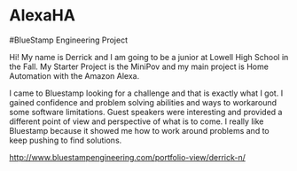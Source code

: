 # AlexaHA

#BlueStamp Engineering Project

Hi! My name is Derrick and I am going to be a junior at Lowell High School in the Fall. My Starter Project is the MiniPov and my main project is Home Automation with the Amazon Alexa.

I came to Bluestamp looking for a challenge and that is exactly what I got. I gained confidence and problem solving abilities and ways to workaround some software limitations. Guest speakers were interesting and provided a different point of view and perspective of what is to come.  I really like Bluestamp because it showed me how to work around problems and to keep pushing to find solutions.

http://www.bluestampengineering.com/portfolio-view/derrick-n/
